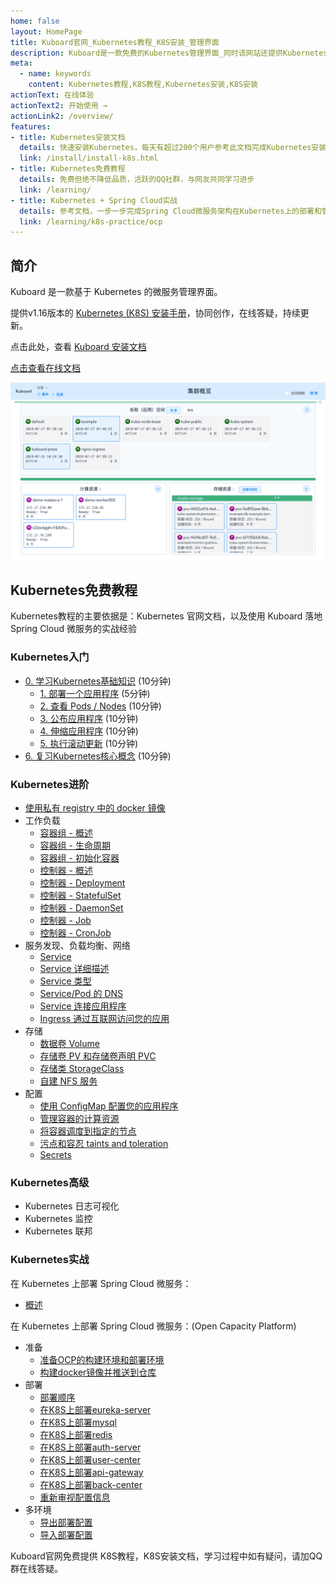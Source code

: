 ```yaml
---
home: false
layout: HomePage
title: Kuboard官网_Kubernetes教程_K8S安装_管理界面
description: Kuboard是一款免费的Kubernetes管理界面_同时该网站还提供Kubernetes安装文档_K8S_部署_入门_免费中文Kubernetes教程_以及在Kubernetes上部署SpringCloud的详细文档
meta:
  - name: keywords
    content: Kubernetes教程,K8S教程,Kubernetes安装,K8S安装
actionText: 在线体验
actionText2: 开始使用 →
actionLink2: /overview/
features:
- title: Kubernetes安装文档
  details: 快速安装Kubernetes，每天有超过200个用户参考此文档完成Kubernetes安装，碰到问题可QQ在线答疑
  link: /install/install-k8s.html
- title: Kubernetes免费教程
  details: 免费但绝不降低品质，活跃的QQ社群，与网友共同学习进步
  link: /learning/
- title: Kubernetes + Spring Cloud实战
  details: 参考文档，一步一步完成Spring Cloud微服务架构在Kubernetes上的部署和管理
  link: /learning/k8s-practice/ocp
---
```


## 简介

Kuboard 是一款基于 Kubernetes 的微服务管理界面。

提供v1.16版本的 [Kubernetes (K8S) 安装手册](https://kuboard.cn/install/install-k8s.html)，协同创作，在线答疑，持续更新。

点击此处，查看 [Kuboard 安装文档](https://kuboard.cn/install/install-dashboard.html)

[点击查看在线文档](https://kuboard.cn/#from_github)

![Kubernetes教程：Kuboard在线演示](./overview/README.assets/1564841972085.gif)


## Kubernetes免费教程

Kubernetes教程的主要依据是：Kubernetes 官网文档，以及使用 Kuboard 落地 Spring Cloud 微服务的实战经验

### Kubernetes入门
  * [0. 学习Kubernetes基础知识](https://kuboard.cn/learning/k8s-basics/kubernetes-basics.html) (10分钟)
    * [1. 部署一个应用程序](https://kuboard.cn/learning/k8s-basics/deploy-app.html) (5分钟)
    * [2. 查看 Pods / Nodes](https://kuboard.cn/learning/k8s-basics/explore.html) (10分钟)
    * [3. 公布应用程序](https://kuboard.cn/learning/k8s-basics/expose.html) (10分钟)
    * [4. 伸缩应用程序](https://kuboard.cn/learning/k8s-basics/scale.html) (10分钟)
    * [5. 执行滚动更新](https://kuboard.cn/learning/k8s-basics/update.html) (10分钟)
  * [6. 复习Kubernetes核心概念](https://kuboard.cn/learning/k8s-basics/k8s-core-concepts.html) (10分钟)

### Kubernetes进阶
  * [使用私有 registry 中的 docker 镜像](https://kuboard.cn/learning/k8s-intermediate/private-registry.html)
  * 工作负载
    * [容器组 - 概述](https://kuboard.cn/learning/k8s-intermediate/workload/pod.html)
    * [容器组 - 生命周期](https://kuboard.cn/learning/k8s-intermediate/workload/pod-lifecycle.html)
    * [容器组 - 初始化容器](https://kuboard.cn/learning/k8s-intermediate/workload/init-container.html)
    * [控制器 - 概述](https://kuboard.cn/learning/k8s-intermediate/workload/workload.html)
    * [控制器 - Deployment](https://kuboard.cn/learning/k8s-intermediate/workload/wl-deployment/) 
    * [控制器 - StatefulSet](https://kuboard.cn/learning/k8s-intermediate/workload/wl-statefulset/) 
    * [控制器 - DaemonSet](https://kuboard.cn/learning/k8s-intermediate/workload/wl-daemonset/) 
    * [控制器 - Job](https://kuboard.cn/learning/k8s-intermediate/workload/wl-job/) 
    * [控制器 - CronJob](https://kuboard.cn/learning/k8s-intermediate/workload/wl-cronjob/) 
  * 服务发现、负载均衡、网络
    * [Service](https://kuboard.cn/learning/k8s-intermediate/service/service.html) 
    * [Service 详细描述](https://kuboard.cn/learning/k8s-intermediate/service/service-details.html)
    * [Service 类型](https://kuboard.cn/learning/k8s-intermediate/service/service-types.html)
    * [Service/Pod 的 DNS](https://kuboard.cn/learning/k8s-intermediate/service/dns.html) 
    * [Service 连接应用程序](https://kuboard.cn/learning/k8s-intermediate/service/connecting.html) 
    * [Ingress 通过互联网访问您的应用](https://kuboard.cn/learning/k8s-intermediate/service/ingress.html)
  * 存储
    * [数据卷 Volume](https://kuboard.cn/learning/k8s-intermediate/persistent/volume.html)
    * [存储卷 PV 和存储卷声明 PVC](https://kuboard.cn/learning/k8s-intermediate/persistent/pv.html)
    * [存储类 StorageClass](https://kuboard.cn/learning/k8s-intermediate/persistent/storage-class.html)
    * [自建 NFS 服务](https://kuboard.cn/learning/k8s-intermediate/persistent/nfs.html) 
  * 配置
    * [使用 ConfigMap 配置您的应用程序](https://kuboard.cn/learning/k8s-intermediate/config/config-map.html)
    * [管理容器的计算资源](https://kuboard.cn/learning/k8s-intermediate/config/computing-resource.html) 
    * [将容器调度到指定的节点](https://kuboard.cn/learning/k8s-intermediate/config/assign-pod-node.html) 
    * [污点和容忍 taints and toleration](https://kuboard.cn/learning/k8s-intermediate/config/taints-toleration/) 
    * [Secrets](https://kuboard.cn/learning/k8s-intermediate/config/secrets/) 

### Kubernetes高级

  * Kubernetes 日志可视化
  * Kubernetes 监控
  * Kubernetes 联邦

### Kubernetes实战

在 Kubernetes 上部署 Spring Cloud 微服务：

* [概述](https://kuboard.cn/learning/k8s-practice/spring-cloud/)

在 Kubernetes 上部署 Spring Cloud 微服务：(Open Capacity Platform)

* 准备
  * [准备OCP的构建环境和部署环境](https://kuboard.cn/learning/k8s-practice/ocp/prepare.html)
  * [构建docker镜像并推送到仓库](https://kuboard.cn/learning/k8s-practice/ocp/build.html)
* 部署
  * [部署顺序](https://kuboard.cn/learning/k8s-practice/ocp/sequence.html)
  * [在K8S上部署eureka-server](https://kuboard.cn/learning/k8s-practice/ocp/eureka-server.html)
  * [在K8S上部署mysql](https://kuboard.cn/learning/k8s-practice/ocp/mysql.html)
  * [在K8S上部署redis](https://kuboard.cn/learning/k8s-practice/ocp/redis.html)
  * [在K8S上部署auth-server](https://kuboard.cn/learning/k8s-practice/ocp/auth-server.html)
  * [在K8S上部署user-center](https://kuboard.cn/learning/k8s-practice/ocp/user-center.html)
  * [在K8S上部署api-gateway](https://kuboard.cn/learning/k8s-practice/ocp/api-gateway.html)
  * [在K8S上部署back-center](https://kuboard.cn/learning/k8s-practice/ocp/back-center.html)
  * [重新审视配置信息](https://kuboard.cn/learning/k8s-practice/ocp/review.html)
* 多环境
  * [导出部署配置](https://kuboard.cn/learning/k8s-practice/ocp/export.html)
  * [导入部署配置](https://kuboard.cn/learning/k8s-practice/ocp/import.html)

Kuboard官网免费提供 K8S教程，K8S安装文档，学习过程中如有疑问，请加QQ群在线答疑。

